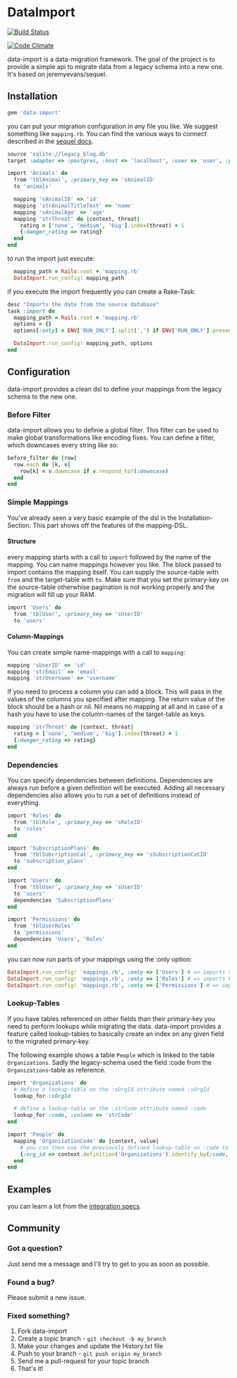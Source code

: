 # DataImport

[![Build Status](https://secure.travis-ci.org/garaio/data-import.png)](http://travis-ci.org/garaio/data-import)

[![Code Climate](https://codeclimate.com/badge.png)](https://codeclimate.com/github/garaio/data-import)

data-import is a data-migration framework. The goal of the project is to provide a simple api to migrate data from a legacy schema into a new one. It's based on jeremyevans/sequel.

## Installation

```ruby
gem 'data-import'
```

you can put your migration configuration in any file you like. We suggest something like `mapping.rb`.
You can find the various ways to connect described in the [sequel docs](http://sequel.rubyforge.org/rdoc/files/doc/opening_databases_rdoc.html).

```ruby
source 'sqlite://legacy_blog.db'
target :adapter => :postgres, :host => 'localhost', :user => 'user', :password => 'password', :database => 'blog'

import 'Animals' do
  from 'tblAnimal', :primary_key => 'sAnimalID'
  to 'animals'

  mapping 'sAnimalID' => 'id'
  mapping 'strAnimalTitleText' => 'name'
  mapping 'sAnimalAge' => 'age'
  mapping 'strThreat' do |context, threat|
    rating = ['none', 'medium', 'big'].index(threat) + 1
    {:danger_rating => rating}
  end
end
```

to run the import just execute:

```ruby
  mapping_path = Rails.root + 'mapping.rb'
  DataImport.run_config! mapping_path
```

if you execute the import frequently you can create a Rake-Task:

```ruby
desc "Imports the date from the source database"
task :import do
  mapping_path = Rails.root + 'mapping.rb'
  options = {}
  options[:only] = ENV['RUN_ONLY'].split(',') if ENV['RUN_ONLY'].present?

  DataImport.run_config! mapping_path, options
end
```

## Configuration

data-import provides a clean dsl to define your mappings from the legacy schema to the new one.

### Before Filter ###

data-import allows you to definie a global filter. This filter can be used to make global transformations like encoding fixes. You can define a filter, which downcases every string like so:

```ruby
before_filter do |row|
  row.each do |k, v|
    row[k] = v.downcase if v.respond_to?(:downcase)
  end
end
```

### Simple Mappings

You've already seen a very basic example of the dsl in the Installation-Section. This part shows off the features of the mapping-DSL.

#### Structure ####

every mapping starts with a call to `import` followed by the name of the mapping. You can name mappings however you like. The block passed to import contains the mapping itself. You can supply the source-table with `from` and the target-table with `to`. Make sure that you set the primary-key on the source-table otherwhise pagination is not working properly and the migration will fill up your RAM.

```ruby
import 'Users' do
  from 'tblUser', :primary_key => 'sUserID'
  to 'users'
```

#### Column-Mappings ####

You can create simple name-mappings with a call to `mapping`:

```ruby
mapping 'sUserID' => 'id'
mapping 'strEmail' => 'email'
mapping 'strUsername' => 'username'
```

If you need to process a column you can add a block. This will pass in the values of the columns you specified after mapping. The return value of the block should be a hash or nil. Nil means no mapping at all and in case of a hash you have to use the column-names of the target-table as keys.

```ruby
mapping 'strThreat' do |context, threat|
  rating = ['none', 'medium', 'big'].index(threat) + 1
  {:danger_rating => rating}
end
```

### Dependencies

You can specify dependencies between definitions. Dependencies are always run before a given definition will be executed. Adding all necessary dependencies also allows you to run a set of definitions instead of everything.

```ruby
import 'Roles' do
  from 'tblRole', :primary_key => 'sRoleID'
  to 'roles'
end

import 'SubscriptionPlans' do
  from 'tblSubcriptionCat', :primary_key => 'sSubscriptionCatID'
  to 'subscription_plans'
end

import 'Users' do
  from 'tblUser', :primary_key => 'sUserID'
  to 'users'
  dependencies 'SubscriptionPlans'
end

import 'Permissions' do
  from 'tblUserRoles'
  to 'permissions'
  dependencies 'Users', 'Roles'
end
```

you can now run parts of your mappings using the :only option:

```ruby
DataImport.run_config! 'mappings.rb', :only => ['Users'] # => imports SubscriptionPlans then Users
DataImport.run_config! 'mappings.rb', :only => ['Roles'] # => imports Roles only
DataImport.run_config! 'mappings.rb', :only => ['Permissions'] # => imports Roles, SubscriptionPlans, Users and then Permissions
```

### Lookup-Tables

If you have tables referenced on other fields than their primary-key you need to perform lookups while migrating the data. data-import provides a feature called lookup-tables to basically create an index on any given field to the migrated primary-key.

The following example shows a table `People` which is linked to the table `Organizations`. Sadly the legacy-schema used the field :code from the `Organizations`-table as reference.

```ruby
import 'Organizations' do
  # define a lookup-table on the :sOrgId attribute named :sOrgId
  lookup_for :sOrgId

  # define a lookup-table on the :strCode attribute named :code
  lookup_for :code, :column => 'strCode'
end

import 'People' do
  mapping 'OrganizationCode' do |context, value|
    # you can then use the previously defined lookup-table on :code to get the primary-key
    {:org_id => context.definition('Organizations').identify_by(:code, value)}
  end
end
```

## Examples

you can learn a lot from the [integration specs](https://github.com/garaio/data-import/tree/master/spec/integration).

## Community

### Got a question?

Just send me a message and I'll try to get to you as soon as possible.

### Found a bug?

Please submit a new issue.

### Fixed something?

1. Fork data-import
2. Create a topic branch - `git checkout -b my_branch`
3. Make your changes and update the History.txt file
4. Push to your branch - `git push origin my_branch`
5. Send me a pull-request for your topic branch
6. That's it!
